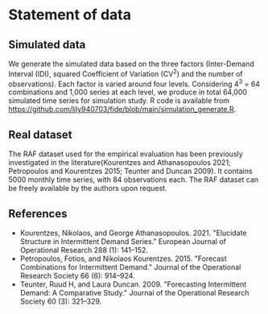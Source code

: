 # Statement of data 

## Simulated data

We generate the simulated data based on the three factors (Inter-Demand Interval (IDI), squared Coefficient of Variation (CV<sup>2</sup>) and the number of observations). Each factor is varied around four levels. Considering 4<sup>3</sup> = 64 combinations and 1,000 series at each level, we produce in total 64,000 simulated time series for simulation study. R code is available from https://github.com/lily940703/fide/blob/main/simulation_generate.R. 

## Real dataset
The RAF dataset used for the empirical evaluation has been previously investigated in the literature(Kourentzes and Athanasopoulos 2021; Petropoulos and Kourentzes
2015; Teunter and Duncan 2009). It contains 5000 monthly time series, with 84 observations each. The RAF dataset can be freely available by the authors upon request.


## References

- Kourentzes, Nikolaos, and George Athanasopoulos. 2021. "Elucidate Structure in Intermittent Demand Series." European Journal of Operational Research 288 (1): 141–152.
- Petropoulos, Fotios, and Nikolaos Kourentzes. 2015. "Forecast Combinations for Intermittent Demand." Journal of the Operational Research Society 66 (6): 914–924.
- Teunter, Ruud H, and Laura Duncan. 2009. "Forecasting Intermittent Demand: A Comparative Study." Journal of the Operational Research Society 60 (3): 321–329.
